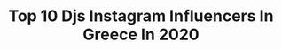 ---
title: Top 10 Djs Instagram Influencers In Greece In 2020
description: >-
  Find top djs Instagram influencers in Greece in 2020. Most popular hashtags: #dj #skg #hiphop.
platform: Instagram
hits: 10
text_top: Identify the most popular Instagram influencers on inBeat.
text_bottom: inBeat holds 10 Instagram influencers like this in Greece for you to contact.
profiles:
  - username: "rania1111"
    fullname: >-
      Rania Kostaki
    bio: >-
      🧚‍♀️“Αυτό το χαμόγελο,ανάμεσα στα φιλιά,αυτό θέλω”🧚‍♂️
    location: "Greece"
    followers: 136723
    engagement: 666
    commentsToLikes: 0.007562
    id: ck5ckppbzxd9x0i11w5f1lin3
    verified: false
    hashtags: "#summer2020, #dj, #radio, #radiopersonality"
  - username: "chris_karr_"
    fullname: >-
      ᴄʜʀɪꜱ ᴋᴀʀʀ
    bio: >-
      💿ᴍᴜꜱɪᴄ ᴘʀᴏᴅᴜᴄᴇʀ @panik_entertainment_group 🎧ᴅᴇᴇᴊᴀʏ 🏀 ʙᴀꜱᴋᴇᴛʙᴀʟʟ ᴀᴅᴅɪᴄᴛᴇᴅ ✨ᴅʀᴇᴀᴍᴇʀ
    location: "Greece"
    followers: 4660
    engagement: 1791
    commentsToLikes: 0.027527
    id: ck5cex5qdlw3s0i11lxtzz5rk
    verified: false
    hashtags: "#dj, #party, #dance, #djlife"
  - username: "djjaylajayr"
    fullname: >-
      JAYLA JAY-R ⚡️
    bio: >-
      •DEE JAY🎧 @hookahouse.skg @veranda_refresh_your_feelings •FOR BOOKINGS DM 📩 °YOUTUBE VIDEO 👇
    location: "Greece"
    followers: 20855
    engagement: 619
    commentsToLikes: 0.013281
    id: ck5hika2odyag0i11obwra2g6
    verified: false
    hashtags: "#streetstyle, #beach, #bikini, #summer2020"
  - username: "toukoutoubi"
    fullname: >-
      Tukutubegr
    bio: >-
      Cinema Addict Tech Enthusiast Podcaster Anti-Influencer Business inquiries: tukutube@gmail.com #tukutubegr #toukoutoubi #giataviews Latest video 👇👇
    location: "Greece"
    followers: 14282
    engagement: 1186
    commentsToLikes: 0.006868
    id: ck5cbufzig6k60i118atht14g
    verified: false
    hashtags: "#instadaily, #improvatines, #show, #instafollow"
  - username: "georgetsilipakos"
    fullname: >-
      George Tsilipakos
    bio: >-
      Dj & Music Prod. • Master Deegree in Music Production @pointblankmusicschool • Owner of @uncommongr • Co-owner & Resident Dj @angelsclubchalkidiki
    location: "Greece"
    followers: 6424
    engagement: 732
    commentsToLikes: 0.006982
    id: ck0u2a18bzdzr0i194eevuqb3
    verified: false
    hashtags: "#eclipse, #nhaosnightclub, #sunday, #newstore"
  - username: "logostimis_lt_koraki"
    fullname: >-
      Λόγος Τιμής-Λ.Τ (Κοράκι)⚫
    bio: >-
      Logos Timis 2nd profile @crows_nest_koraki Official ® Latest track :
    location: "Greece"
    followers: 81467
    engagement: 2542
    commentsToLikes: 0.007593
    id: ckaoyqkapin1o0i7889iadyii
    verified: true
    hashtags: ""
  - username: "bitapeis"
    fullname: >-
      ΒΗΤΑ ΠΕΙΣ
    bio: >-
      Μέχρι να πέσει και ο τελευταίος... @logos90 @hate_u_most @diform23
    location: "Greece"
    followers: 16626
    engagement: 1838
    commentsToLikes: 0.003151
    id: ck5pvebv7hgj30i111a9gqnfd
    verified: false
    hashtags: ""
  - username: "zissis_live"
    fullname: >-
      Zissis Tsoubos
    bio: >-
      Concert photographer and stage diver from Athens Greece For booking DM me. ** find more of my photos at @zissistsoubos **
    location: "Greece"
    followers: 7644
    engagement: 1671
    commentsToLikes: 0.003122
    id: ckaoqu2j0kee50i78h7m08yya
    verified: false
    hashtags: "#pocket, #noizproductions, #thehub, #mikroskleftis"
  - username: "novel_729"
    fullname: >-
      Novel 729 🗝
    bio: >-
      Ψυχή που δεν λυγίζει δεν βαστάει. @novel_729.merch
    location: "Greece"
    followers: 41464
    engagement: 3010
    commentsToLikes: 0.008511
    id: ck14j9znejap30i196u2cujce
    verified: false
    hashtags: "#novel729, #skg"
  - username: "rationalistas_official"
    fullname: >-
      Rationalistas
    bio: >-
      Merchandise:
    location: "Greece"
    followers: 5470
    engagement: 1568
    commentsToLikes: 0.004728
    id: ckaoyqlozin810i78tlg1a2ts
    verified: false
    hashtags: "#rationalistas, #skgduballiance, #respectthewest, #live"
---